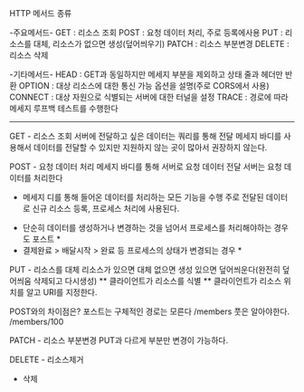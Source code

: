 HTTP 메서드 종류


-주요메서드-
GET : 리소스 조회
POST : 요청 데이터 처리, 주로 등록에사용
PUT : 리소스를 대체, 리소스가 없으면 생성(덮어씌우기)
PATCH : 리소스 부분변경
DELETE : 리소스 삭제

-기타메서드-
HEAD : GET과 동일하지만 메세지 부분을 제외하고 상태 줄과 헤더만 반환
OPTION : 대상 리소스에 대한 통신 가능 옵션을 설명(주로 CORS에서 사용)
CONNECT : 대상 자원으로 식별되는 서버에 대한 터널을 설정
TRACE : 경로에 따라 메세지 루프백 테스트를 수행한다

--------------------------------------------------------------------------------

GET - 리소스 조회
서버에 전달하고 싶은 데이터는 쿼리를 통해 전달
메세지 바디를 사용해서 데이터를 전달할 수 있지만 지원하지 않는 곳이 많아서 권장하지 않는다.

POST - 요청 데이터 처리
메세지 바디를 통해 서버로 요청 데이터 전달
서버는 요청 데이터를 처리한다
- 메세지 디를 통해 들어온 데이터를 처리하는 모든 기능을 수행
주로 전달된 데이터로 신규 리소스 등록, 프로세스 처리에 사용된다.

* 단순히 데이터를 생성하거나 변경하는 것을 넘어서 프로세스를 처리해야하는 경우도 포스트 *
* 결제완료 > 배달시작 > 완료 등 프로세스의 상태가 변경되는 경우 *


PUT - 리소스를 대체
리소스가 있으면 대체 없으면 생성
있으면 덮어씌운다(완전히 덮어씌움 삭제되고 다시생성)
** 클라이언트가 리소스를 식별 **
클라이언트가 리소스 위치를 알고 URI를 지정한다.

POST와의 차이점은?
포스트는 구체적인 경로는 모른다 /members
풋은 알아야한다. /members/100

PATCH - 리소스 부분변경
PUT과 다르게 부분만 변경이 가능하다.

DELETE - 리소스제거
- 삭제 




